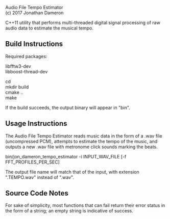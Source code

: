 Audio File Tempo Estimator  
(c) 2017 Jonathan Dameron

C++11 utility that performs multi-threaded digital signal processing of raw audio data to estimate the musical tempo.

Build Instructions
------------------

Required packages:

libfftw3-dev  
libboost-thread-dev

cd <source directory>  
mkdir build  
cmake ..  
make

If the build succeeds, the output binary will appear in "bin".

Usage Instructions
------------------

The Audio File Tempo Estimator reads music data in the form of a .wav file (uncompressed PCM), attempts to estimate the tempo of the music, and outputs a new .wav file with metronome click sounds marking the beats.

bin/jon_dameron_tempo_estimator -i INPUT_WAV_FILE [-f FFT_PROFILES_PER_SEC]

The output file name will match that of the input, with extension ".TEMPO.wav" instead of ".wav".

Source Code Notes
-----------------

For sake of simplicity, most functions that can fail return their error status in the form of a string; an empty string is indicative of success.

